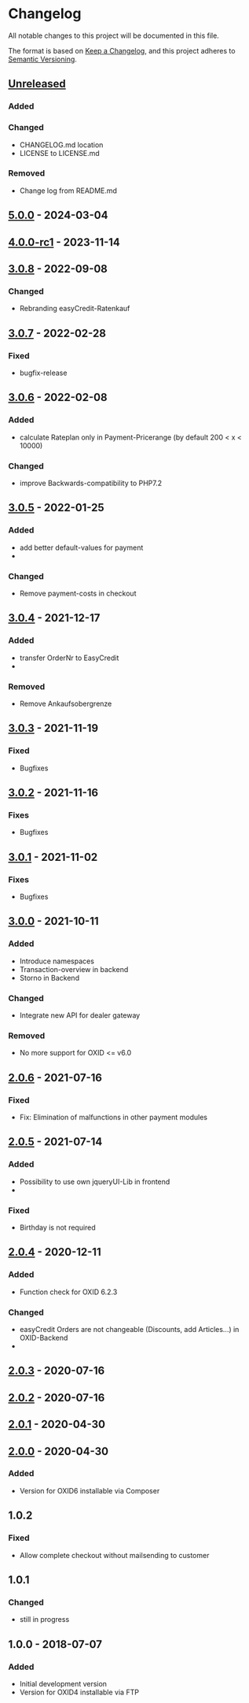 # Changelog

All notable changes to this project will be documented in this file.

The format is based on [Keep a Changelog](https://keepachangelog.com/en/1.1.0/),
and this project adheres to [Semantic Versioning](https://semver.org/spec/v2.0.0.html).

## [Unreleased]

### Added

### Changed

- CHANGELOG.md location
- LICENSE to LICENSE.md

### Removed

- Change log from README.md

## [5.0.0] - 2024-03-04

## [4.0.0-rc1] - 2023-11-14

## [3.0.8] - 2022-09-08

### Changed

- Rebranding easyCredit-Ratenkauf

## [3.0.7] - 2022-02-28

### Fixed

- bugfix-release

## [3.0.6] - 2022-02-08

### Added

- calculate Rateplan only in Payment-Pricerange (by default 200 < x < 10000)

### Changed

- improve Backwards-compatibility to PHP7.2

## [3.0.5] - 2022-01-25

### Added

- add better default-values for payment
-

### Changed

- Remove payment-costs in checkout

## [3.0.4] - 2021-12-17

### Added

- transfer OrderNr to EasyCredit
-

### Removed

- Remove Ankaufsobergrenze

## [3.0.3] - 2021-11-19

### Fixed

- Bugfixes

## [3.0.2] - 2021-11-16

### Fixes

- Bugfixes

## [3.0.1] - 2021-11-02

### Fixes

- Bugfixes

## [3.0.0] - 2021-10-11

### Added

- Introduce namespaces
- Transaction-overview in backend
- Storno in Backend

### Changed

- Integrate new API for dealer gateway

### Removed

- No more support for OXID <= v6.0

## [2.0.6] - 2021-07-16

### Fixed

- Fix: Elimination of malfunctions in other payment modules

## [2.0.5] - 2021-07-14

### Added

- Possibility to use own jqueryUI-Lib in frontend
-

### Fixed

- Birthday is not required

## [2.0.4] - 2020-12-11

### Added

- Function check for OXID 6.2.3

### Changed

- easyCredit Orders are not changeable (Discounts, add Articles...) in OXID-Backend
-

## [2.0.3] - 2020-07-16

## [2.0.2] - 2020-07-16

## [2.0.1] - 2020-04-30

## [2.0.0] - 2020-04-30

### Added

- Version for OXID6 installable via Composer

## 1.0.2

### Fixed

- Allow complete checkout without mailsending to customer

## 1.0.1

### Changed

- still in progress

## 1.0.0 - 2018-07-07

### Added

- Initial development version
- Version for OXID4 installable via FTP

[unreleased]: https://github.com/OXIDprojects/easycredit-module/compare/v5.0.0...HEAD
[5.0.0]: https://github.com/OXIDprojects/easycredit-module/compare/v4.0.0-rc1...v5.0.0
[4.0.0-rc1]: https://github.com/OXIDprojects/easycredit-module/compare/v3.0.8...v4.0.0-rc1
[3.0.8]: https://github.com/OXIDprojects/easycredit-module/compare/v3.0.7...v3.0.8
[3.0.7]: https://github.com/OXIDprojects/easycredit-module/compare/v3.0.6...v3.0.7
[3.0.6]: https://github.com/OXIDprojects/easycredit-module/compare/v3.0.5...v3.0.6
[3.0.5]: https://github.com/OXIDprojects/easycredit-module/compare/v3.0.4...v3.0.5
[3.0.4]: https://github.com/OXIDprojects/easycredit-module/compare/v3.0.3...v3.0.4
[3.0.3]: https://github.com/OXIDprojects/easycredit-module/compare/v3.0.2...v3.0.3
[3.0.2]: https://github.com/OXIDprojects/easycredit-module/compare/v3.0.1...v3.0.2
[3.0.1]: https://github.com/OXIDprojects/easycredit-module/compare/v3.0.0...v3.0.1
[3.0.0]: https://github.com/OXIDprojects/easycredit-module/compare/v2.0.6...v3.0.0
[2.0.6]: https://github.com/OXIDprojects/easycredit-module/compare/v2.0.5...v2.0.6
[2.0.5]: https://github.com/OXIDprojects/easycredit-module/compare/v2.0.4...v2.0.5
[2.0.4]: https://github.com/OXIDprojects/easycredit-module/compare/v2.0.3...v2.0.4
[2.0.3]: https://github.com/OXIDprojects/easycredit-module/compare/v2.0.2...v2.0.3
[2.0.2]: https://github.com/OXIDprojects/easycredit-module/compare/v2.0.1...v2.0.2
[2.0.1]: https://github.com/OXIDprojects/easycredit-module/compare/v2.0.0...v2.0.1
[2.0.0]: https://github.com/OXIDprojects/easycredit-module/releases/tag/v2.0.0